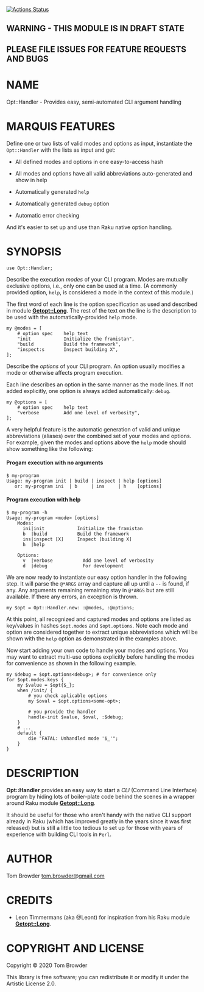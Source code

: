[![Actions Status](https://github.com/tbrowder/Opt-Handler/workflows/test/badge.svg)](https://github.com/tbrowder/Opt-Handler/actions)

WARNING - THIS MODULE IS IN DRAFT STATE 
----------------------------------------

PLEASE FILE ISSUES FOR FEATURE REQUESTS AND BUGS
------------------------------------------------

NAME
====

Opt::Handler - Provides easy, semi-automated CLI argument handling

MARQUIS FEATURES
================

Define one or two lists of valid modes and options as input, instantiate the `Opt::Handler` with the lists as input and get:

  * All defined modes and options in one easy-to-access hash

  * All modes and options have all valid abbreviations auto-generated and show in help

  * Automatically generated `help`

  * Automatically generated `debug` option

  * Automatic error checking

And it's easier to set up and use than Raku native option handling.




SYNOPSIS
========

    use Opt::Handler;

Describe the execution *modes* of your CLI program. Modes are mutually exclusive options, i.e., only one can be used at a time. (A commonly provided option, `help`, is considered a mode in the context of this module.)

The first word of each line is the option specification as used and described in module [**Getopt::Long**](https://github.com/leont/getopt-long6). The rest of the text on the line is the description to be used with the automatically-provided `help` mode.

    my @modes = [
        # option spec    help text
        "init            Initialize the framistan",
        "build           Build the framework",
        "inspect:s       Inspect building X",
    ];

Describe the *options* of your CLI program. An option usually modifies a mode or otherwise affects program execution.

Each line describes an option in the same manner as the mode lines. If not added explicitly, one option is always added automatically: `debug`.

    my @options = [
        # option spec    help text
        "verbose         Add one level of verbosity",
    ];

A very helpful feature is the automatic generation of valid and unique abbreviations (aliases) over the combined set of your modes and options. For example, given the modes and options above the `help` mode should show something like the following:

#### Progam execution with no arguments

    $ my-program
    Usage: my-program init | build | inspect | help [options]
       or: my-program ini  | b     | ins     | h    [options]

#### Program execution with help

    $ my-program -h
    Usage: my-program <mode> [options]
        Modes:
          ini|init            Initialize the framistan
          b  |build           Build the framework
          ins|inspect [X]     Inspect [building X]
          h  |help

        Options:
          v  |verbose           Add one level of verbosity
          d  |debug             For development

We are now ready to instantiate our easy option handler in the following step. It will parse the `@*ARGS` array and capture all up until a `--` is found, if any. Any arguments remaining remaining stay in `@*ARGS` but are still available. If there any errors, an exception is thrown.

    my $opt = Opt::Handler.new: :@modes, :@options;

At this point, all recognized and captured modes and options are listed as key/values in hashes `$opt.modes` and `$opt.options`. Note each mode and option are considered together to extract unique abbreviations which will be shown with the `help` option as demonstrated in the examples above.

Now start adding your own code to handle your modes and options. You may want to extract multi-use options explicitly before handling the modes for convenience as shown in the following example.

    my $debug = $opt.options<debug>; # for convenience only
    for $opt.modes.keys {
        my $value = $opt{$_};
        when /init/ {
            # you check aplicable options
            my $oval = $opt.options<some-opt>;

            # you provide the handler
            handle-init $value, $oval, :$debug;
        }
        # ...
        default {
            die "FATAL: Unhandled mode '$_'";
        }
    }

DESCRIPTION
===========

**Opt::Handler** provides an easy way to start a *CLI* (Command Line Interface) program by hiding lots of boiler-plate code behind the scenes in a wrapper around Raku module [**Getopt::Long**](https://github.com/leont/getopt-long6).

It should be useful for those who aren't handy with the native CLI support already in Raku (which has improved greatly in the years since it was first released) but is still a little too tedious to set up for those with years of experience with building CLI tools in `Perl`.

AUTHOR
======

Tom Browder <tom.browder@gmail.com>

CREDITS
=======

  * Leon Timmermans (aka @Leont) for inspiration from his Raku module [**Getopt::Long**](https://github.com/leont/getopt-long6).

COPYRIGHT AND LICENSE
=====================

Copyright &#x00A9; 2020 Tom Browder

This library is free software; you can redistribute it or modify it under the Artistic License 2.0.

